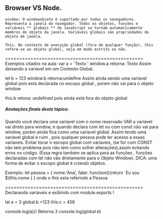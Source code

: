 ## Browser VS Node.

 `window: O windowobjeto é suportado por todos os navegadores. Representa a janela do navegador.
Todos os objetos, funções e variáveis ​​** globais ** do JavaScript se tornam automaticamente membros do objeto da janela.
Variáveis ​​globais são propriedades do objeto de janela.`
 
 `This. No contexto de execução global (fora de qualquer função), this refere-se ao objeto global, seja em modo estrito ou não. `

=================================================
Exemplos citados na aula: 
var a = 'Texto '
window.a 
retorna: Texto 
Assim deixando a variavel em um Contexto Global.

let b = 123
window.b 
retorna:undefine 
Assim ainda sendo uma variavel global pois esta declarada no escopo global , porem não vai para o objeto window

this.b 
retona: undefined pois ainda está fora do objeto global 

##### Anotações finais deste tópico:
Quando você declara uma variavel com o nome reservado VAR a variavel vai direto para window,
e quando declara com let ou com const não vai para window, porém ainda fica como uma variavel global.
Assim tendo uma variavel global é ruim , pois  qualquer pessoa pode ter acesso a essas variaveis. Evitar tocar o escopo global com variaveis, (se for com CONST não tem problema pois não tem como sofrer alterações),assim evitando erros no código.
(Essa regra também se aplica para as funções , funções declaradas com let não vão diretamente para o Objeto Window). DICA: uma forma de evitar o escopo global é criando objetos.

Exemplo:
let pessoa = {
    nome:'Ana',
    falar: function(){return `Eu sou ${this.nome
    }
}
onde o this esta referindo a Pessoa

=================================================
Declarando variaveis  e exibindo com module.exports !

lat a = 3
global.b =123
this.c = 456

console.log(a)// Retorna 3
console.log(global.b)

